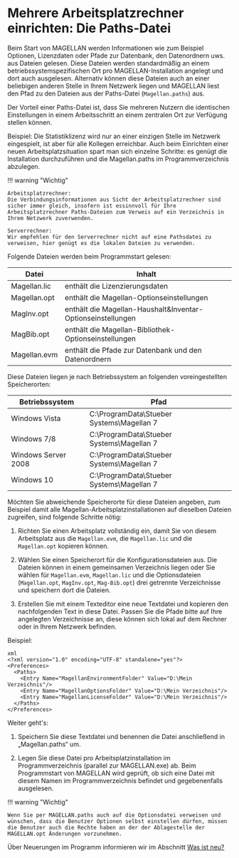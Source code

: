 # Mehrere Arbeitsplatzrechner einrichten: Die Paths-Datei

Beim Start von MAGELLAN werden Informationen wie zum Beispiel Optionen, Lizenzdaten oder Pfade zur Datenbank, den Datenordnern uws. aus Dateien gelesen. Diese Dateien werden standardmäßig an einem betriebssystemspezifischen Ort pro MAGELLAN-Installation angelegt und dort auch ausgelesen.
Alternativ können diese Dateien auch an einer beliebigen anderen Stelle in Ihrem Netzwerk liegen und MAGELLAN liest den Pfad zu den Dateien aus der Paths-Datei (``Magellan.paths``) aus.

Der Vorteil einer Paths-Datei ist, dass Sie mehreren Nutzern die identischen Einstellungen in einem Arbeitsschritt an einem zentralen Ort zur Verfügung stellen können.

Beispiel:
Die Statistiklizenz wird nur an einer einzigen Stelle im Netzwerk eingespielt, ist aber für alle Kollegen erreichbar.
Auch beim Einrichten einer neuen Arbeitsplatzsituation spart man sich einzelne Schritte: es genügt die Installation durchzuführen und die Magellan.paths im Programmverzeichnis abzulegen.

!!! warning "Wichtig"

    Arbeitsplatzrechner:     
    Die Verbindungsinformationen aus Sicht der Arbeitsplatzrechner sind sicher immer gleich, insofern ist essinnvoll für Ihre Arbeitsplatzrechner Paths-Dateien zum Verweis auf ein Verzeichnis in Ihrem Netzwerk zuverwenden.

    Serverrechner:     
    Wir empfehlen für den Serverrechner nicht auf eine Pathsdatei zu verweisen, hier genügt es die lokalen Dateien zu verwenden.

Folgende Dateien werden beim Programmstart gelesen:

Datei               | Inhalt
------------------- | -------------
Magellan.lic        | enthält die Lizenzierungsdaten
Magellan.opt        | enthält die Magellan-Optionseinstellungen
MagInv.opt          | enthält die Magellan-Haushalt&Inventar-Optionseinstellungen
MagBib.opt          | enthält die Magellan-Bibliothek-Optionseinstellungen
Magellan.evm        | enthält die Pfade zur Datenbank und den Datenordnern

Diese Dateien liegen je nach Betriebssystem an folgenden voreingestellten Speicherorten:

Betriebssystem      | Pfad
------------------- | -------------
Windows Vista       | C:\ProgramData\Stueber Systems\Magellan 7
Windows 7/8         | C:\ProgramData\Stueber Systems\Magellan 7
Windows Server 2008 | C:\ProgramData\Stueber Systems\Magellan 7
Windows 10          | C:\ProgramData\Stueber Systems\Magellan 7

Möchten Sie abweichende Speicherorte für diese Dateien angeben, zum Beispiel damit alle Magellan-Arbeitsplatzinstallationen auf dieselben Dateien zugreifen, sind folgende Schritte nötig:

1. Richten Sie einen Arbeitsplatz vollständig ein, damit Sie von diesem Arbeitsplatz aus die ``Magellan.evm``, die ``Magellan.lic`` und die ``Magellan.opt`` kopieren können. 

2. Wählen Sie einen Speicherort für die Konfigurationsdateien aus. Die Dateien können in einem gemeinsamen Verzeichnis liegen oder Sie wählen für ``Magellan.evm``, ``Magellan.lic`` und die Optionsdateien (``Magellan.opt``, ``MagInv.opt``, ``Mag-Bib.opt``) drei getrennte Verzeichnisse und speichern dort die Dateien.

3. Erstellen Sie mit einem Texteditor eine neue Textdatei und kopieren den nachfolgenden Text in diese Datei. Passen Sie die Pfade bitte auf Ihre angelegten Verzeichnisse an, diese können sich lokal auf dem Rechner oder in Ihrem Netzwerk befinden.

Beispiel:

``` 
xml
<?xml version="1.0" encoding="UTF-8" standalone="yes"?>
<Preferences>
  <Paths>
    <Entry Name="MagellanEnvironmentFolder" Value="D:\Mein Verzeichnis"/>
    <Entry Name="MagellanOptionsFolder" Value="D:\Mein Verzeichnis"/>
    <Entry Name="MagellanLicenseFolder" Value="D:\Mein Verzeichnis"/>
  </Paths>
</Preferences>
```

Weiter geht's:

1. Speichern Sie diese Textdatei und benennen die Datei anschließend in „Magellan.paths“ um.

2. Legen Sie diese Datei pro Arbeitsplatzinstallation im Programmverzeichnis (parallel zur MAGELLAN.exe) ab. Beim Programmstart von MAGELLAN wird geprüft, ob sich eine Datei mit diesem Namen im Programmverzeichnis befindet und gegebenenfalls ausgelesen.

!!! warning "Wichtig"

    Wenn Sie per MAGELLAN.paths auch auf die Optionsdatei verweisen und wünschen, dass die Benutzer Optionen selbst einstellen dürfen, müssen die Benutzer auch die Rechte haben an der der Ablagestelle der MAGELLAN.opt Änderungen vorzunehmen.

Über Neuerungen im Programm informieren wir im Abschnitt [Was ist neu?](http://doc.magellan7.stueber.de/changelog/)
